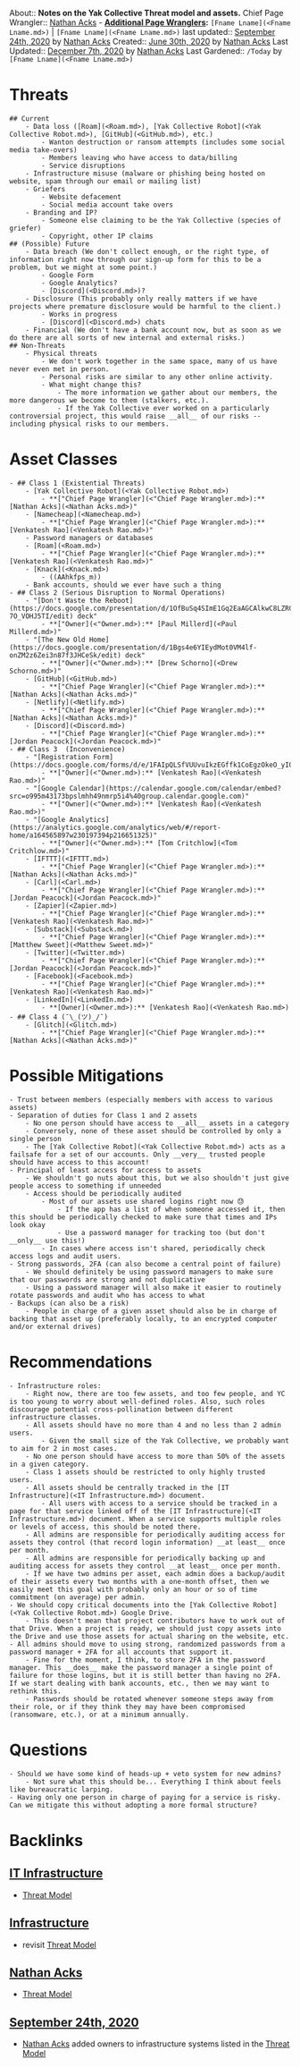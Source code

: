 About:: __Notes on the Yak Collective Threat model and assets.__
Chief Page Wrangler:: [Nathan Acks](<Nathan Acks.md>)
    - **[Additional Page Wranglers](<Additional Page Wranglers.md>):** `[Fname Lname](<Fname Lname.md>)` | `[Fname Lname](<Fname Lname.md>)`
last updated:: [September 24th, 2020](<September 24th, 2020.md>) by [Nathan Acks](<Nathan Acks.md>)
Created:: [June 30th, 2020](<June 30th, 2020.md>) by [Nathan Acks](<Nathan Acks.md>)
Last Updated:: [December 7th, 2020](<December 7th, 2020.md>) by [Nathan Acks](<Nathan Acks.md>)
Last Gardened:: `/Today` by `[Fname Lname](<Fname Lname.md>)`
# Threats
    ## Current
        - Data loss ([Roam](<Roam.md>), [Yak Collective Robot](<Yak Collective Robot.md>), [GitHub](<GitHub.md>), etc.)
            - Wanton destruction or ransom attempts (includes some social media take-overs)
            - Members leaving who have access to data/billing
            - Service disruptions
        - Infrastructure misuse (malware or phishing being hosted on website, spam through our email or mailing list)
        - Griefers
            - Website defacement
            - Social media account take overs
        - Branding and IP?
            - Someone else claiming to be the Yak Collective (species of griefer)
            - Copyright, other IP claims
    ## (Possible) Future
        - Data breach (We don't collect enough, or the right type, of information right now through our sign-up form for this to be a problem, but we might at some point.)
            - Google Form
            - Google Analytics?
            - [Discord](<Discord.md>)?
        - Disclosure (This probably only really matters if we have projects where premature disclosure would be harmful to the client.)
            - Works in progress
            - [Discord](<Discord.md>) chats
        - Financial (We don't have a bank account now, but as soon as we do there are all sorts of new internal and external risks.)
    ## Non-Threats
        - Physical threats
            - We don't work together in the same space, many of us have never even met in person.
            - Personal risks are similar to any other online activity.
            - What might change this?
                - The more information we gather about our members, the more dangerous we become to them (stalkers, etc.).
                - If the Yak Collective ever worked on a particularly controversial project, this would raise __all__ of our risks -- including physical risks to our members.
# Asset Classes
    - ## Class 1 (Existential Threats)
        - [Yak Collective Robot](<Yak Collective Robot.md>)
            - **["Chief Page Wrangler](<"Chief Page Wrangler.md>):** [Nathan Acks](<Nathan Acks.md>)"
        - [Namecheap](<Namecheap.md>)
            - **["Chief Page Wrangler](<"Chief Page Wrangler.md>):** [Venkatesh Rao](<Venkatesh Rao.md>)"
        - Password managers or databases
        - [Roam](<Roam.md>)
            - **["Chief Page Wrangler](<"Chief Page Wrangler.md>):** [Venkatesh Rao](<Venkatesh Rao.md>)"
        - [Knack](<Knack.md>)
            - ((AAhkfps_m))
        - Bank accounts, should we ever have such a thing
    - ## Class 2 (Serious Disruption to Normal Operations)
        - "[Don't Waste the Reboot](https://docs.google.com/presentation/d/1OfBuSq4SImE1Gq2EaAGCAlkwC8LZRCWx-7O_VOHJ5TI/edit) deck"
            - **["Owner](<"Owner.md>):** [Paul Millerd](<Paul Millerd.md>)"
        - "[The New Old Home](https://docs.google.com/presentation/d/1Bgs4e6YIEydMot0VM4lf-onZM2z6Zei3n87f3JHCeSk/edit) deck"
            - **["Owner](<"Owner.md>):** [Drew Schorno](<Drew Schorno.md>)"
        - [GitHub](<GitHub.md>)
            - **["Chief Page Wrangler](<"Chief Page Wrangler.md>):** [Nathan Acks](<Nathan Acks.md>)"
        - [Netlify](<Netlify.md>)
            - **["Chief Page Wrangler](<"Chief Page Wrangler.md>):** [Nathan Acks](<Nathan Acks.md>)"
        - [Discord](<Discord.md>)
            - **["Chief Page Wrangler](<"Chief Page Wrangler.md>):** [Jordan Peacock](<Jordan Peacock.md>)"
    - ## Class 3  (Inconvenience)
        - "[Registration Form](https://docs.google.com/forms/d/e/1FAIpQLSfVUUvuIkzEGffk1CoEgzOkeO_yI05Nuw6zU3H1TNLmiQOf7g/viewform)"
            - **["Owner](<"Owner.md>):** [Venkatesh Rao](<Venkatesh Rao.md>)"
        - "[Google Calendar](https://calendar.google.com/calendar/embed?src=o995m43173bpslmhh49nmrp5i4%40group.calendar.google.com)"
            - **["Owner](<"Owner.md>):** [Venkatesh Rao](<Venkatesh Rao.md>)"
        - "[Google Analytics](https://analytics.google.com/analytics/web/#/report-home/a164565897w230197394p216651325)"
            - **["Owner](<"Owner.md>):** [Tom Critchlow](<Tom Critchlow.md>)"
        - [IFTTT](<IFTTT.md>)
            - **["Chief Page Wrangler](<"Chief Page Wrangler.md>):** [Nathan Acks](<Nathan Acks.md>)"
        - [Carl](<Carl.md>)
            - **["Chief Page Wrangler](<"Chief Page Wrangler.md>):** [Jordan Peacock](<Jordan Peacock.md>)"
        - [Zapier](<Zapier.md>)
            - **["Chief Page Wrangler](<"Chief Page Wrangler.md>):** [Venkatesh Rao](<Venkatesh Rao.md>)"
        - [Substack](<Substack.md>)
            - **["Chief Page Wrangler](<"Chief Page Wrangler.md>):** [Matthew Sweet](<Matthew Sweet.md>)"
        - [Twitter](<Twitter.md>)
            - **["Chief Page Wrangler](<"Chief Page Wrangler.md>):** [Jordan Peacock](<Jordan Peacock.md>)"
        - [Facebook](<Facebook.md>)
            - **["Chief Page Wrangler](<"Chief Page Wrangler.md>):** [Venkatesh Rao](<Venkatesh Rao.md>)"
        - [LinkedIn](<LinkedIn.md>)
            - **[Owner](<Owner.md>):** [Venkatesh Rao](<Venkatesh Rao.md>)
    - ## Class 4 (¯\_(ツ)_/¯)
        - [Glitch](<Glitch.md>)
            - **["Chief Page Wrangler](<"Chief Page Wrangler.md>):** [Nathan Acks](<Nathan Acks.md>)"
# Possible Mitigations
    - Trust between members (especially members with access to various assets)
    - Separation of duties for Class 1 and 2 assets
        - No one person should have access to __all__ assets in a category
        - Conversely, none of these asset should be controlled by only a single person
        - The [Yak Collective Robot](<Yak Collective Robot.md>) acts as a failsafe for a set of our accounts. Only __very__ trusted people should have access to this account!
    - Principal of least access for access to assets
        - We shouldn't go nuts about this, but we also shouldn't just give people access to something if unneeded
        - Access should be periodically audited
            - Most of our assets use shared logins right now 😓
                - If the app has a list of when someone accessed it, then this should be periodically checked to make sure that times and IPs look okay
                - Use a password manager for tracking too (but don't __only__ use this!)
            - In cases where access isn't shared, periodically check access logs and audit users.
    - Strong passwords, 2FA (can also become a central point of failure)
        - We should definitely be using password managers to make sure that our passwords are strong and not duplicative
        - Using a password manager will also make it easier to routinely rotate passwords and audit who has access to what
    - Backups (can also be a risk)
        - People in charge of a given asset should also be in charge of backing that asset up (preferably locally, to an encrypted computer and/or external drives)
# Recommendations
    - Infrastructure roles:
        - Right now, there are too few assets, and too few people, and YC is too young to worry about well-defined roles. Also, such roles discourage potential cross-pollination between different infrastructure classes.
        - All assets should have no more than 4 and no less than 2 admin users.
            - Given the small size of the Yak Collective, we probably want to aim for 2 in most cases.
        - No one person should have access to more than 50% of the assets in a given category.
        - Class 1 assets should be restricted to only highly trusted users.
        - All assets should be centrally tracked in the [IT Infrastructure](<IT Infrastructure.md>) document.
            - All users with access to a service should be tracked in a page for that service linked off of the [IT Infrastructure](<IT Infrastructure.md>) document. When a service supports multiple roles or levels of access, this should be noted there.
        - All admins are responsible for periodically auditing access for assets they control (that record login information) __at least__ once per month.
        - All admins are responsible for periodically backing up and auditing access for assets they control __at least__ once per month.
        - If we have two admins per asset, each admin does a backup/audit of their assets every two months with a one-month offset, then we easily meet this goal with probably only an hour or so of time commitment (on average) per admin.
    - We should copy critical documents into the [Yak Collective Robot](<Yak Collective Robot.md>) Google Drive.
        - This doesn't mean that project contributors have to work out of that Drive. When a project is ready, we should just copy assets into the Drive and use those assets for actual sharing on the website, etc.
    - All admins should move to using strong, randomized passwords from a password manager + 2FA for all accounts that support it.
        - Fine for the moment, I think, to store 2FA in the password manager. This __does__ make the password manager a single point of failure for those logins, but it is still better than having no 2FA. If we start dealing with bank accounts, etc., then we may want to rethink this.
        - Passwords should be rotated whenever someone steps away from their role, or if they think they may have been compromised (ransomware, etc.), or at a minimum annually.
# Questions
    - Should we have some kind of heads-up + veto system for new admins?
        - Not sure what this should be... Everything I think about feels like bureaucratic larping.
    - Having only one person in charge of paying for a service is risky. Can we mitigate this without adopting a more formal structure?

# Backlinks
## [IT Infrastructure](<IT Infrastructure.md>)
- [Threat Model](<Threat Model.md>)

## [Infrastructure](<Infrastructure.md>)
- revisit [Threat Model](<Threat Model.md>)

## [Nathan Acks](<Nathan Acks.md>)
- [Threat Model](<Threat Model.md>)

## [September 24th, 2020](<September 24th, 2020.md>)
- [Nathan Acks](<Nathan Acks.md>) added owners to infrastructure systems listed in the [Threat Model](<Threat Model.md>)

